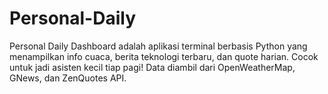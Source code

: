 # Personal-Daily
Personal Daily Dashboard adalah aplikasi terminal berbasis Python yang menampilkan info cuaca, berita teknologi terbaru, dan quote harian. Cocok untuk jadi asisten kecil tiap pagi! Data diambil dari OpenWeatherMap, GNews, dan ZenQuotes API.
